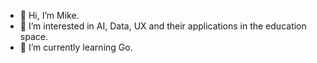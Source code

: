 - 👋 Hi, I’m Mike.
- 👀 I’m interested in AI, Data, UX and their applications in the education space.
- 🌱 I’m currently learning Go.

<!---
micknice/micknice is a ✨ special ✨ repository because its `README.md` (this file) appears on your GitHub profile.
You can click the Preview link to take a look at your changes.
--->
